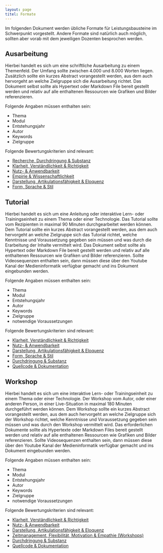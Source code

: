 ```yaml
---
layout: page
titel: Formate
---
```


Im folgenden Dokument werden übliche Formate für Leistungsbausteine im Schwerpunkt vorgestellt. Andere Formate sind natürlich auch möglich, sollten aber vorab mit dem jeweiligen Dozenten besprochen werden.

## Ausarbeitung

Hierbei handelt es sich um eine schriftliche Ausarbeitung zu einem Themenfeld. Der Umfang sollte zwischen 4.000 und 8.000 Worten liegen. Zusätzlich sollte ein kurzes Abstract vorangestellt werden, aus dem auch hervorgeht an welche Zielgruppe sich die Ausarbeitung richtet. Das Dokument selbst sollte als Hypertext oder Markdown File bereit gestellt werden und relativ auf alle enthaltenen Ressourcen wie Grafiken und Bilder referenzieren. 

Folgende Angaben müssen enthalten sein:
- Thema
- Modul
- Entstehungsjahr
- Autor
- Keywords
- Zielgruppe

Folgende Bewertungskriterien sind relevant:
- [Recherche, Durchdringung & Substanz](/mi-master-wtw/web-technologien/#recherche-durchdringung--substanz)
- [Klarheit, Verständlichkeit & Richtigkeit](/mi-master-wtw/web-technologien/#klarheit-verständlichkeit--richtigkeit)
- [Nutz- & Anwendbarkeit](/mi-master-wtw/web-technologien/#nutz---anwendbarkeit)
- [Empirie & Wissenschaftlichkeit](/mi-master-wtw/web-technologien/#empirie--wissenschaftlichkeit)
- [Darstellung, Artikulationsfähigkeit & Eloquenz](/mi-master-wtw/web-technologien/#darstellung-artikulationsfähigkeit--eloquenz)
- [Form, Sprache & Stil](/mi-master-wtw/web-technologien/#form-sprache--stil)


## Tutorial

Hierbei handelt es sich um eine Anleitung oder interaktive Lern- oder Trainingseinheit zu einem Thema oder einer Technologie. Das Tutorial sollte vom Rezipienten in maximal 90 Minuten durchgearbeitet werden können. Dem Tutorial sollte ein kurzes Abstract vorangestellt werden, aus dem auch hervorgeht an welche Zielgruppe sich das Tutorial richtet, welche Kenntnisse und Voraussetzung gegeben sein müssen und was durch die Erarbeitung der Inhalte vermittelt wird. Das Dokument selbst sollte als Hypertext oder Markdown File bereit gestellt werden und relativ auf alle enthaltenen Ressourcen wie Grafiken und Bilder referenzieren. Sollte Videosequenzen enthalten sein, dann müssen diese über den Youtube Kanal der Medieninformatik verfügbar gemacht und ins Dokument eingebunden werden.

Folgende Angaben müssen enthalten sein:
- Thema
- Modul
- Entstehungsjahr
- Autor
- Keywords
- Zielgruppe
- notwendige Voraussetzungen

Folgende Bewertungskriterien sind relevant:
- [Klarheit, Verständlichkeit & Richtigkeit](/mi-master-wtw/web-technologien/#klarheit-verständlichkeit--richtigkeit)
- [Nutz- & Anwendbarkeit](/mi-master-wtw/web-technologien/#nutz---anwendbarkeit)
- [Darstellung, Artikulationsfähigkeit & Eloquenz](/mi-master-wtw/web-technologien/#darstellung-artikulationsfähigkeit--eloquenz)
- [Form, Sprache & Stil](/mi-master-wtw/web-technologien/#form-sprache--stil)
- [Durchdringung & Substanz](/mi-master-wtw/web-technologien/#recherche-durchdringung--substanz)
- [Quellcode & Dokumentation](/mi-master-wtw/web-technologien/#quellcode--dokumentation)

## Workshop

Hierbei handelt es sich um eine interaktive Lern- oder Trainingseinheit zu einem Thema oder einer Technologie. Der Workshop vom Autor, oder einer anderen Person, in einer Live-Situation in maximal 180 Minuten durchgeführt werden können. Dem Workshop sollte ein kurzes Abstract vorangestellt werden, aus dem auch hervorgeht an welche Zielgruppe sich der Workshop richtet, welche Kenntnisse und Voraussetzung gegeben sein müssen und was durch den Workshop vermittelt wird. Das erforderlichen Dokumente sollte als Hypertexte oder Markdown Files bereit gestellt werden und relativ auf alle enthaltenen Ressourcen wie Grafiken und Bilder referenzieren. Sollte Videosequenzen enthalten sein, dann müssen diese über den Youtube Kanal der Medieninformatik verfügbar gemacht und ins Dokument eingebunden werden.

Folgende Angaben müssen enthalten sein:
- Thema
- Modul
- Entstehungsjahr
- Autor
- Keywords
- Zielgruppe
- notwendige Voraussetzungen

Folgende Bewertungskriterien sind relevant:
- [Klarheit, Verständlichkeit & Richtigkeit](/mi-master-wtw/web-technologien/#klarheit-verständlichkeit--richtigkeit)
- [Nutz- & Anwendbarkeit](/mi-master-wtw/web-technologien/#nutz---anwendbarkeit)
- [Darstellung, Artikulationsfähigkeit & Eloquenz](/mi-master-wtw/web-technologien/#darstellung-artikulationsfähigkeit--eloquenz)
- [Zeitmanagement, Flexibilität, Motivation &amp; Empathie (Workshops)](zeitmanagement-flexibilität-motivation--empathie-workshops)
- [Durchdringung & Substanz](/mi-master-wtw/web-technologien/#recherche-durchdringung--substanz)
- [Quellcode & Dokumentation](/mi-master-wtw/web-technologien/#quellcode--dokumentation)


